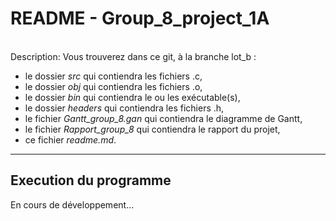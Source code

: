 # README - Group_8_project_1A

\
Description: Vous trouverez dans ce git, à la branche lot_b :
* le dossier *src* qui contiendra les fichiers .c,
* le dossier *obj* qui contiendra les fichiers .o, 
* le dossier *bin* qui contiendra le ou les exécutable(s), 
* le dossier *headers* qui contiendra les fichiers .h, 
* le fichier *Gantt_group_8.gan* qui contiendra le diagramme de Gantt,
* le fichier *Rapport_group_8* qui contiendra le rapport du projet,
* ce fichier *readme.md*.



***

## Execution du programme

En cours de développement...